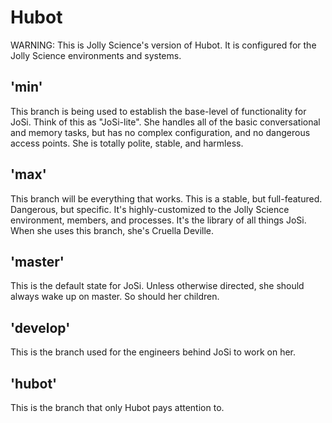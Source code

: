 # Hubot

WARNING: This is Jolly Science's version of Hubot. It is configured for the Jolly Science environments and systems. 

## 'min'

This branch is being used to establish the base-level of functionality for JoSi. Think of this as "JoSi-lite". She handles all of the basic conversational and memory tasks, but has no complex configuration, and no dangerous access points. She is totally polite, stable, and harmless.

## 'max'

This branch will be everything that works. This is a stable, but full-featured. Dangerous, but specific. It's highly-customized to the Jolly Science environment, members, and processes. It's the library of all things JoSi. When she uses this branch, she's Cruella Deville.

## 'master'

This is the default state for JoSi. Unless otherwise directed, she should always wake up on master. So should her children.

## 'develop'

This is the branch used for the engineers behind JoSi to work on her.

## 'hubot'

This is the branch that only Hubot pays attention to.